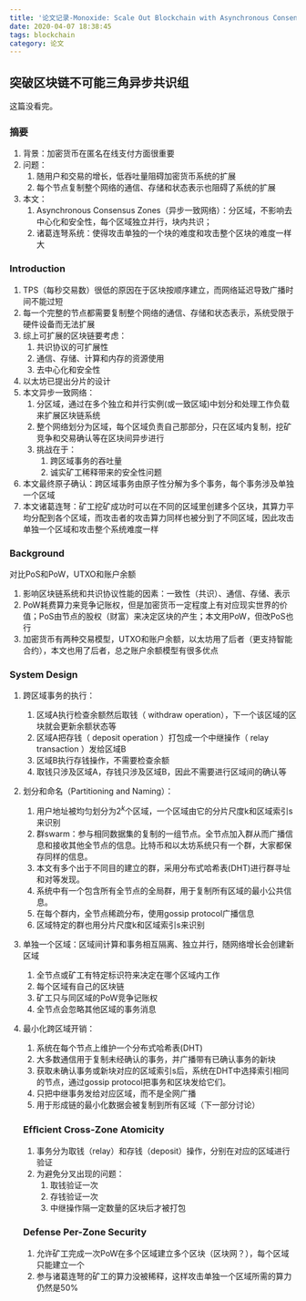 ```yaml
---
title: '论文记录-Monoxide: Scale Out Blockchain with Asynchronous Consensus Zones'
date: 2020-04-07 18:38:45
tags: blockchain
category: 论文
---
```


## 突破区块链不可能三角异步共识组

这篇没看完。

<!--more-->

### 摘要

1. 背景：加密货币在匿名在线支付方面很重要
2. 问题：
   1. 随用户和交易的增长，低吞吐量阻碍加密货币系统的扩展
   2. 每个节点复制整个网络的通信、存储和状态表示也阻碍了系统的扩展
3. 本文：
   1. Asynchronous Consensus Zones（异步一致网络）：分区域，不影响去中心化和安全性，每个区域独立并行，块内共识；
   2. 诸葛连弩系统：使得攻击单独的一个块的难度和攻击整个区块的难度一样大

### Introduction

1. TPS（每秒交易数）很低的原因在于区块按顺序建立，而网络延迟导致广播时间不能过短
2. 每一个完整的节点都需要复制整个网络的通信、存储和状态表示，系统受限于硬件设备而无法扩展
3. 综上可扩展的区块链要考虑：
   1. 共识协议的可扩展性
   2. 通信、存储、计算和内存的资源使用
   3. 去中心化和安全性
4. 以太坊已提出分片的设计
5. 本文异步一致网络：
   1. 分区域，通过在多个独立和并行实例(或一致区域)中划分和处理工作负载来扩展区块链系统
   2. 整个网络划分为区域，每个区域负责自己那部分，只在区域内复制，挖矿竞争和交易确认等在区块间异步进行
   3. 挑战在于：
      1. 跨区域事务的吞吐量
      2. 诚实矿工稀释带来的安全性问题
6. 本文最终原子确认：跨区域事务由原子性分解为多个事务，每个事务涉及单独一个区域
7. 本文诸葛连弩：矿工挖矿成功时可以在不同的区域里创建多个区块，其算力平均分配到各个区域，而攻击者的攻击算力同样也被分到了不同区域，因此攻击单独一个区域和攻击整个系统难度一样

### Background

对比PoS和PoW，UTXO和账户余额

1. 影响区块链系统和共识协议性能的因素：一致性（共识）、通信、存储、表示
2. PoW耗费算力来竞争记账权，但是加密货币一定程度上有对应现实世界的价值；PoS由节点的股权（财富）来决定区块的产生；本文用PoW，但改PoS也行
3. 加密货币有两种交易模型，UTXO和账户余额，以太坊用了后者（更支持智能合约），本文也用了后者，总之账户余额模型有很多优点

### System Design

1. 跨区域事务的执行：
   
   1. 区域A执行检查余额然后取钱（ withdraw operation），下一个该区域的区块就会更新余额状态等
   2. 区域A把存钱（ deposit operation ）打包成一个中继操作（ relay transaction ）发给区域B
   3. 区域B执行存钱操作，不需要检查余额
   4. 取钱只涉及区域A，存钱只涉及区域B，因此不需要进行区域间的确认等

2. 划分和命名（Partitioning and Naming）：
   
   1. 用户地址被均匀划分为$2^k$个区域，一个区域由它的分片尺度k和区域索引s来识别
   2. 群swarm：参与相同数据集的复制的一组节点。全节点加入群从而广播信息和接收其他全节点的信息。比特币和以太坊系统只有一个群，大家都保存同样的信息。
   3. 本文有多个出于不同目的建立的群，采用分布式哈希表(DHT)进行群寻址和对等发现。
   4. 系统中有一个包含所有全节点的全局群，用于复制所有区域的最小公共信息。
   5. 在每个群内，全节点稀疏分布，使用gossip protocol广播信息
   6. 区域特定的群也用分片尺度k和区域索引s来识别

3. 单独一个区域：区域间计算和事务相互隔离、独立并行，随网络增长会创建新区域
   
   1. 全节点或矿工有特定标识符来决定在哪个区域内工作
   2. 每个区域有自己的区块链
   3. 矿工只与同区域的PoW竞争记账权
   4. 全节点会忽略其他区域的事务消息

4. 最小化跨区域开销：
   
   1. 系统在每个节点上维护一个分布式哈希表(DHT)
   2. 大多数通信用于复制未经确认的事务，并广播带有已确认事务的新块
   3. 获取未确认事务或新块对应的区域索引s后，系统在DHT中选择索引相同的节点，通过gossip protocol把事务和区块发给它们。
   4. 只把中继事务发给对应区域，而不是全网广播
   5. 用于形成链的最小化数据会被复制到所有区域（下一部分讨论）
   
   ### Efﬁcient Cross-Zone Atomicity
   
   1. 事务分为取钱（relay）和存钱（deposit）操作，分别在对应的区域进行验证
   2. 为避免分叉出现的问题：
      1. 取钱验证一次
      2. 存钱验证一次
      3. 中继操作隔一定数量的区块后才被打包
   
   ### Defense Per-Zone Security
   
   1. 允许矿工完成一次PoW在多个区域建立多个区块（区块网？），每个区域只能建立一个
   2. 参与诸葛连弩的矿工的算力没被稀释，这样攻击单独一个区域所需的算力仍然是50%
